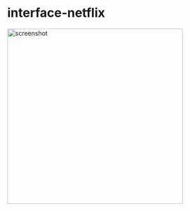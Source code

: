 # interface-netflix

<img src="https://github.com/erikhsu08/interface-netflix/assets/111096802/6559a9e2-ec0d-414d-b922-5b81e1babc17" alt="screenshot" width="400">
